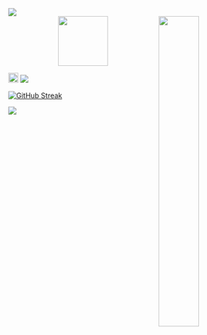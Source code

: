 <img src="https://github.com/Divyanshu-85/Required-Document/blob/main/Gif/Book%201.gif">
<div>
  <img align="right" width="40%" src="https://github.com/Divyanshu-85/Required-Document/blob/main/Gif/HUD%20Element.gif">
</div>
<div id="header" align="center">
  <img src="https://github.com/Divyanshu-85/Required-Document/blob/main/Gif/R3my.gif" width="100"/>
</div>

<img src="https://media4.giphy.com/media/hvRJCLFzcasrR4ia7z/giphy.gif?cid=6c09b9522374v1dy9d4s7yqrb1v745bw7pr7i1kyqo3oben1&ep=v1_internal_gif_by_id&rid=giphy.gif&ct=s" height="20px" width="20px"> <img src="https://github.com/Divyanshu-85/Required-Document/blob/main/DP....gif.gif">


<a href="https://git.io/streak-stats"><img src="https://github-readme-streak-stats.herokuapp.com?user=Divyanshu-85&theme=dark&date_format=M%20j%5B%2C%20Y%5D&exclude_days=Sun%2CMon%2CTue%2CWed%2CThu%2CFri%2CSat&ring=EB0000" alt="GitHub Streak" /></a>




 <img src="https://github.com/Divyanshu-85/Required-Document/blob/main/Skills_Animation_Dark.gif">


















